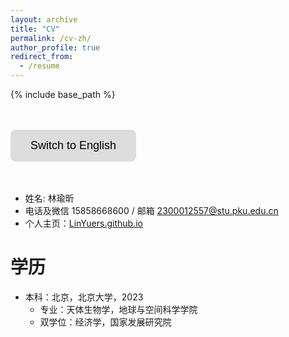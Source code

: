 ```yaml
---
layout: archive
title: "CV"
permalink: /cv-zh/
author_profile: true
redirect_from:
  - /resume
---
```


{% include base_path %}

<head>
    <meta charset="UTF-8">
    <meta name="viewport" content="width=device-width, initial-scale=1.0">
    <title>中文页面</title>
    <style>
        .btn {
            background-color: #ddd; 
            border: none;
            color: black;
            padding: 15px 32px;
            text-align: center;
            text-decoration: none;
            display: inline-block;
            font-size: 18px;
            cursor: pointer;
            border-radius: 8px;
            transition: background-color 0.3s, transform 0.2s;
        }
        .btn:hover {
            background-color: #ccc; 
            transform: scale(1.1);  /* 放大效果 */
        }
        .btn:active {
            background-color: #bbb; /* 点击时变更颜色 */
            transform: scale(1.05); /* 按钮按下时稍微缩小 */
        }
    </style>
</head>
<body>
    <br/><br/>
    <div class="container">
<button class="btn" onclick="window.location.href='/cv'">Switch to English</button>
    </div>
    <br/><br/>
</body>

* 姓名: 林瑜昕
* 电话及微信 15858668600 / 邮箱 [2300012557@stu.pku.edu.cn](2300012557@stu.pku.edu.cn)
* 个人主页：[LinYuers.github.io](https://LinYuers.github.io/)

学历
======
* 本科：北京，北京大学，2023
  * 专业：天体生物学，地球与空间科学学院
  * 双学位：经济学，国家发展研究院



<!--
Work experience
======
* Summer 2015: Research Assistant
  * Github University
  * Duties included: Tagging issues
  * Supervisor: Professor Git

* Fall 2015: Research Assistant
  * Github University
  * Duties included: Merging pull requests
  * Supervisor: Professor Hub
  


Publications
======
  <ul>{% for post in site.publications %}
    {% include archive-single-cv.html %}
  {% endfor %}</ul>
  
Talks
======
  <ul>{% for post in site.talks %}
    {% include archive-single-talk-cv.html %}
  {% endfor %}</ul>
  
Teaching
======
  <ul>{% for post in site.teaching %}
    {% include archive-single-cv.html %}
  {% endfor %}</ul>
  
Service and leadership
======
* Currently signed in to 43 different slack teams
-->